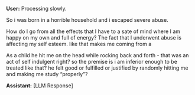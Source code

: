 **User:**
Processing slowly.

So i was born in a horrible household and i escaped severe abuse. 


How do I go from all the effects that I have to a sate of mind where I am happy on my own and full of energy? The fact that I underwent abuse is affecting my self esteem. like that makes me coming from a 

As a child he hit me on the head while rocking back and forth - that was an act of self indulgent right? so the premise is i am inferior enough to be treated like that? he felt good or fulfilled or justified by randomly hitting me and making me study “properly”?

**Assistant:**
[LLM Response]

